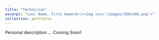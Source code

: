 ```yaml
---
title: "Technician"
excerpt: "Last Name, First Name<br/><img src='/images/500x300.png'>"
collection: portfolio
---
```


Personal description ... Coming Soon!
